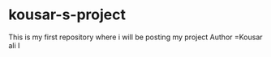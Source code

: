 # kousar-s-project
This is my first repository where i will be posting my project 
Author =Kousar ali I
